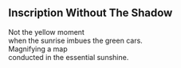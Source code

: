 Inscription Without The Shadow
------------------------------
Not the yellow moment  
when the sunrise imbues the green cars.  
Magnifying a map  
conducted in the essential sunshine.  
